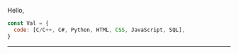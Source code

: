 Hello, 
<br/>
```javascript
const Val = {
  code: [C/C++, C#, Python, HTML, CSS, JavaScript, SQL],
}
```
<hr/>
